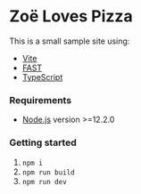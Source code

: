 # Zoë Loves Pizza

This is a small sample site using:

- [Vite](https://vitejs.dev/)
- [FAST](https://www.fast.design/)
- [TypeScript](https://www.typescriptlang.org/)

### Requirements

- [Node.js](https://nodejs.org/) version >=12.2.0

### Getting started

1. `npm i`
1. `npm run build`
1. `npm run dev`
